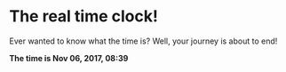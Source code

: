 # The real time clock!

Ever wanted to know what the time is? Well, your journey is about to end!

**The time is Nov 06, 2017, 08:39**